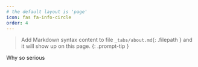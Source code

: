 ```yaml
---
# the default layout is 'page'
icon: fas fa-info-circle
order: 4
---
```

> Add Markdown syntax content to file `_tabs/about.md`{: .filepath } and it will show up on this page.
> {: .prompt-tip }

Why so serious